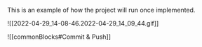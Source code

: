 


  

This is an example of how the project will run once implemented.

  
![[2022-04-29_14-08-46.2022-04-29_14_09_44.gif]]


  
![[commonBlocks#Commit & Push]]